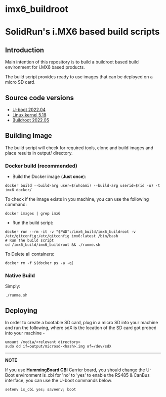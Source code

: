 # imx6_buildroot
# SolidRun's i.MX6 based  build scripts

## Introduction
Main intention of this repository is to build a buildroot based build environment for i.MX6 based products.

The build script provides ready to use images that can be deployed on a micro SD card.

##  Source code versions

- [U-boot 2022.04](https://github.com/u-boot/u-boot/tree/v2022.04)
- [Linux kernel 5.18](https://github.com/torvalds/linux/tree/v5.18)
- [Buildroot 2022.05](https://github.com/buildroot/buildroot/tree/2022.05)

## Building Image

The build script will check for required tools, clone and build images and place results in output/ directory.

### Docker build (recommended)

* Build the Docker image (<b>Just once</b>):

```
docker build --build-arg user=$(whoami) --build-arg userid=$(id -u) -t imx6 docker/
```

To check if the image exists in you machine, you can use the following command:

```
docker images | grep imx6
```

* Run the build script:
```
docker run --rm -it -v "$PWD":/imx6_build/imx6_buildroot -v /etc/gitconfig:/etc/gitconfig imx6:latest /bin/bash
# Run the build script
cd /imx6_build/imx6_buildroot && ./runme.sh
```

To Delete all containers:
```
docker rm -f $(docker ps -a -q)
```

### Native Build
Simply:

```
./runme.sh
```

## Deploying
In order to create a bootable SD card, plug in a micro SD into your machine and run the following, where sdX is the location of the SD card got probed into your machine -

```
umount /media/<relevant directory>
sudo dd if=output/microsd-<hash>.img of=/dev/sdX
```

---
**NOTE**

If you use **HummingBoard CBI** Carrier board, you should change the U-Boot environment is_cbi for 'no' to 'yes' to enable the RS485 & CanBus interface, you can use the U-boot commands below:
```
setenv is_cbi yes; saveenv; boot
```
